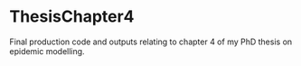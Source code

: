 # ThesisChapter4
Final production code and outputs relating to chapter 4 of my PhD thesis on epidemic modelling. 

